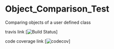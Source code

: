 # Object_Comparison_Test
Comparing objects of a user defined class

travis link
[![Build Status](https://travis-ci.org/raje1reddy/Object_Comparison_Test.svg?branch=master)]


code coverage link
[![codecov](https://codecov.io/gh/raje1reddy/Object_Comparison_Test/branch/master/graph/badge.svg)]



